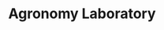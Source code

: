 ---
layout: building
title: "Agronomy Laboratory"
alternative_name: "Antigenic Laboratory"
built: 1960-61
addition:
architect: "Tinsley, Higgins, Lighter & Lyon"
contractor: "James Thompson & Sons"
razed: 
author:
rights: Public Domain
source: Iowa State University Library, University Archives
publication-date: 1980 
---